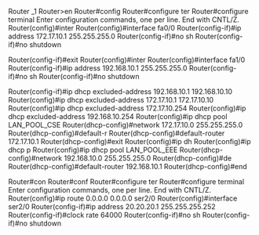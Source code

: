 Router _1
Router>en
Router#config
Router#configure ter
Router#configure terminal 
Enter configuration commands, one per line.  End with CNTL/Z.
Router(config)#inter
Router(config)#interface fa0/0
Router(config-if)#ip address 172.17.10.1 255.255.255.0
Router(config-if)#no sh
Router(config-if)#no shutdown 


Router(config-if)#exit
Router(config)#inter
Router(config)#interface fa1/0
Router(config-if)#ip address 192.168.10.1 255.255.255.0
Router(config-if)#no sh
Router(config-if)#no shutdown 


Router(config-if)#ip dhcp excluded-address 192.168.10.1 192.168.10.10
Router(config)#ip dhcp excluded-address 172.17.10.1 172.17.10.10
Router(config)#ip dhcp excluded-address 172.17.10.254
Router(config)#ip dhcp excluded-address 192.168.10.254
Router(config)#ip dhcp pool LAN_POOL_CSE
Router(dhcp-config)#network 172.17.10.0 255.255.255.0
Router(dhcp-config)#default-r
Router(dhcp-config)#default-router 172.17.10.1
Router(dhcp-config)#exit
Router(config)#ip dh
Router(config)#ip dhcp p
Router(config)#ip dhcp pool LAN_POOL_EEE
Router(dhcp-config)#network 192.168.10.0 255.255.255.0
Router(dhcp-config)#de
Router(dhcp-config)#default-router 192.168.10.1
Router(dhcp-config)#end


Router#con
Router#conf
Router#configure ter
Router#configure terminal 
Enter configuration commands, one per line.  End with CNTL/Z.
Router(config)#ip route 0.0.0.0 0.0.0.0 ser2/0
Router(config)#interface ser2/0
Router(config-if)#ip address 20.20.20.1 255.255.255.252
Router(config-if)#clock rate 64000
Router(config-if)#no sh
Router(config-if)#no shutdown 
